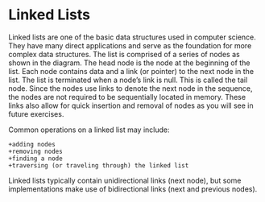 # Linked Lists
Linked lists are one of the basic data structures used in computer science. They have many direct applications and serve as the foundation for more complex data structures.
The list is comprised of a series of nodes as shown in the diagram. The head node is the node at the beginning of the list. Each node contains data and a link (or pointer) to the next node in the list. The list is terminated when a node’s link is null. This is called the tail node.
Since the nodes use links to denote the next node in the sequence, the nodes are not required to be sequentially located in memory. These links also allow for quick insertion and removal of nodes as you will see in future exercises.

Common operations on a linked list may include:

    +adding nodes
    +removing nodes
    +finding a node
    +traversing (or traveling through) the linked list

Linked lists typically contain unidirectional links (next node), but some implementations make use of bidirectional links (next and previous nodes).
